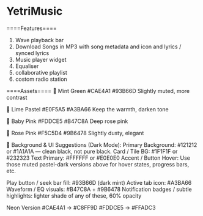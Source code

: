 # YetriMusic
====Features==== 
1. Wave playback bar
2. Download Songs in MP3 with song metadata and icon and lyrics / synced lyrics 
3. Music player widget
4. Equaliser 
5. collaborative playlist 
6.  costom radio station 



====Assets====
🍃 Mint Green
#CAE4A1
#93B66D
Slightly muted, more contrast

🍈 Lime Pastel
#E0F5A5
#A3BA66
Keep the warmth, darken tone

🌸 Baby Pink
#FDDCE5
#B47C8A
Deep rose pink

🌷 Rose Pink
#F5C5D4
#9B6478
Slightly dusty, elegant

🎨 Background & UI Suggestions (Dark Mode):
Primary Background: #121212 or #1A1A1A — clean black, not pure black.
Card / Tile BG: #1F1F1F or #232323
Text Primary: #FFFFFF or #E0E0E0
Accent / Button Hover: Use those muted pastel-dark versions above for hover states, progress bars, etc.

Play button / seek bar fill: #93B66D (dark mint)
Active tab icon: #A3BA66
Waveform / EQ visuals: #B47C8A + #9B6478
Notification badges / subtle highlights: lighter shade of any of these, 60% opacity

Neon Version
#CAE4A1 → #C8FF9D
#FDDCE5 → #FFADC3

